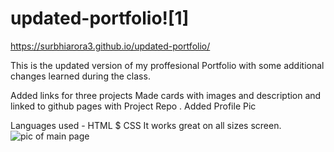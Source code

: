 # updated-portfolio![1]
https://surbhiarora3.github.io/updated-portfolio/

This is the updated version of my proffesional Portfolio with some additional changes learned during the class. 

Added links for three projects 
Made cards with images and description and linked to github pages with Project Repo . 
Added Profile Pic

Languages used - HTML $ CSS 
It works great on all sizes screen.
![pic of main page](https://user-images.githubusercontent.com/55901542/163981415-020a188e-7b4e-4521-895b-d7e92c0b850c.JPG)
